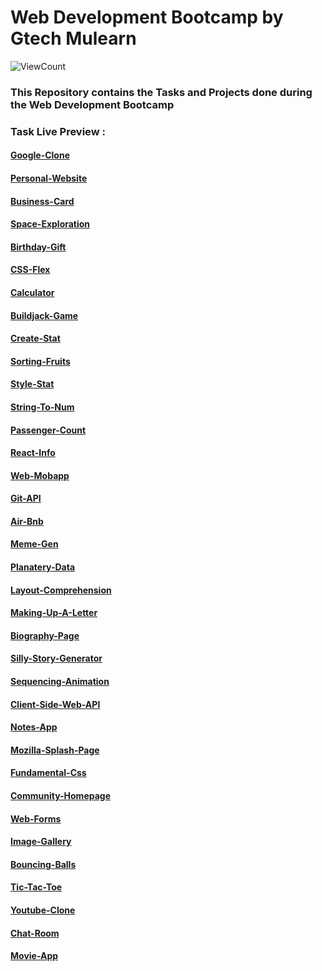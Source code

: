 # Web Development Bootcamp by Gtech Mulearn
![ViewCount](https://views.whatilearened.today/views/github/arjuncvinod/WebDevBootcamp-Mulearn.svg?cache=remove)
### This Repository contains the Tasks and Projects done during the Web Development Bootcamp
### Task Live Preview : 
#### [Google-Clone](https://arjuncvinod.github.io/WebDevBootcamp-Mulearn/Google-Clone/index.html)
#### [Personal-Website](https://arjuncvinod.github.io/WebDevBootcamp-Mulearn/Personal-website/index.html)
#### [Business-Card](https://arjuncvinod.github.io/WebDevBootcamp-Mulearn/Business-Card/index.html)
#### [Space-Exploration](https://arjuncvinod.github.io/WebDevBootcamp-Mulearn/Space-Exploration/index.html)
#### [Birthday-Gift](https://arjuncvinod.github.io/WebDevBootcamp-Mulearn/Birthday-Gift/index.html)
#### [CSS-Flex](https://arjuncvinod.github.io/WebDevBootcamp-Mulearn/CSS-Flex/index.html)
#### [Calculator](https://arjuncvinod.github.io/WebDevBootcamp-Mulearn/Calculator/index.html)
#### [Buildjack-Game](https://arjuncvinod.github.io/WebDevBootcamp-Mulearn/Buildjack-Game/index.html)
#### [Create-Stat](https://arjuncvinod.github.io/WebDevBootcamp-Mulearn/Create-Stat/index.html)
#### [Sorting-Fruits](https://arjuncvinod.github.io/WebDevBootcamp-Mulearn/Sorting-Fruits/index.html)
#### [Style-Stat](https://arjuncvinod.github.io/WebDevBootcamp-Mulearn/Style-Stat/index.html)
#### [String-To-Num](https://arjuncvinod.github.io/WebDevBootcamp-Mulearn/String-To-Num/index.html)
#### [Passenger-Count](https://arjuncvinod.github.io/WebDevBootcamp-Mulearn/Passenger-Count)
#### [React-Info](https://react-info-acv.netlify.app/)
#### [Web-Mobapp](https://arjuncvinod.github.io/Add-To-Cart-WebApp/)
#### [Git-API](https://github.com/arjuncvinod/GitHub-Profile-Viewer)
#### [Air-Bnb](https://airbnb-acv.netlify.app/)
#### [Meme-Gen](https://memegenerator-acv.vercel.app/)
#### [Planatery-Data](https://arjuncvinod.me/WebDevBootcamp-Mulearn/Planet-Data/)
#### [Layout-Comprehension](https://arjuncvinod.me/WebDevBootcamp-Mulearn/Layout-Comprehension/)
#### [Making-Up-A-Letter](https://arjuncvinod.me/WebDevBootcamp-Mulearn/Making-Up-A-Letter/)
#### [Biography-Page](https://arjuncvinod.me/WebDevBootcamp-Mulearn/Biography-Page/)
#### [Silly-Story-Generator](https://arjuncvinod.me/WebDevBootcamp-Mulearn/Silly-Story-Generator/)
#### [Sequencing-Animation](https://arjuncvinod.me/WebDevBootcamp-Mulearn/Sequencing-Animation/)
#### [Client-Side-Web-API](https://arjuncvinod.me/WebDevBootcamp-Mulearn/Client-Side-Web-API/)
#### [Notes-App](https://notesapp-acv.netlify.app/)
#### [Mozilla-Splash-Page](https://arjuncvinod.me/WebDevBootcamp-Mulearn/Mozilla-Splash-Page)
#### [Fundamental-Css](https://arjuncvinod.me/WebDevBootcamp-Mulearn/Fundamental-Css)
#### [Community-Homepage](https://arjuncvinod.me/WebDevBootcamp-Mulearn/Community-Homepage)
#### [Web-Forms](https://arjuncvinod.me/WebDevBootcamp-Mulearn/Web-Forms)
#### [Image-Gallery](https://arjuncvinod.me/WebDevBootcamp-Mulearn/Image-Gallery)
#### [Bouncing-Balls](https://arjuncvinod.me/WebDevBootcamp-Mulearn/Bouncing-Balls)
#### [Tic-Tac-Toe](https://tictactoe-acv.vercel.app/)
#### [Youtube-Clone](https://youtube-acv.vercel.app/)
#### [Chat-Room](https://chatroom-acv.vercel.app/)
#### [Movie-App](https://movieapp-acv.vercel.app/)


